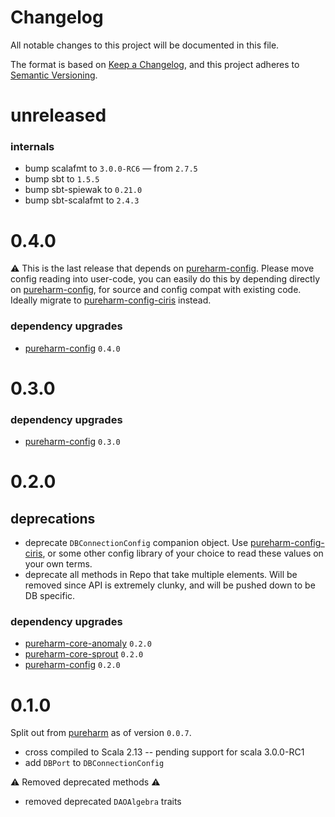 # Changelog

All notable changes to this project will be documented in this file.

The format is based on [Keep a Changelog](https://keepachangelog.com/en/1.0.0/),
and this project adheres to [Semantic Versioning](https://semver.org/spec/v2.0.0.html).

# unreleased

### internals
- bump scalafmt to `3.0.0-RC6` — from `2.7.5`
- bump sbt to `1.5.5`
- bump sbt-spiewak to `0.21.0`
- bump sbt-scalafmt to `2.4.3`

# 0.4.0

:warning: This is the last release that depends on [pureharm-config](https://github.com/busymachines/pureharm-config/releases). Please move config reading into user-code, you can easily do this by depending directly on [pureharm-config](https://github.com/busymachines/pureharm-config/releases), for source and config compat with existing code. Ideally migrate to [pureharm-config-ciris](https://github.com/busymachines/pureharm-config-ciris) instead.

### dependency upgrades

- [pureharm-config](https://github.com/busymachines/pureharm-config/releases) `0.4.0`

# 0.3.0

### dependency upgrades

- [pureharm-config](https://github.com/busymachines/pureharm-config/releases) `0.3.0`

# 0.2.0

## deprecations

- deprecate `DBConnectionConfig` companion object. Use [pureharm-config-ciris](https://github.com/busymachines/pureharm-config-ciris), or some other config library of your choice to read these values on your own terms.
- deprecate all methods in Repo that take multiple elements. Will be removed since API is extremely clunky, and will be pushed down to be DB specific.

### dependency upgrades

- [pureharm-core-anomaly](https://github.com/busymachines/pureharm-core/releases) `0.2.0`
- [pureharm-core-sprout](https://github.com/busymachines/pureharm-core/releases) `0.2.0`
- [pureharm-config](https://github.com/busymachines/pureharm-config/releases) `0.2.0`

# 0.1.0

Split out from [pureharm](https://github.com/busymachines/pureharm) as of version `0.0.7`.

- cross compiled to Scala 2.13 -- pending support for scala 3.0.0-RC1
- add `DBPort` to `DBConnectionConfig`

:warning: Removed deprecated methods :warning:

- removed deprecated `DAOAlgebra` traits
